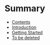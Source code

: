 # Summary

* [Contents](contents.md)
* [Introduction](README.md)
* [Getting Started](chapter1.md)
* [To be deleted](to_be_deleted.md)

